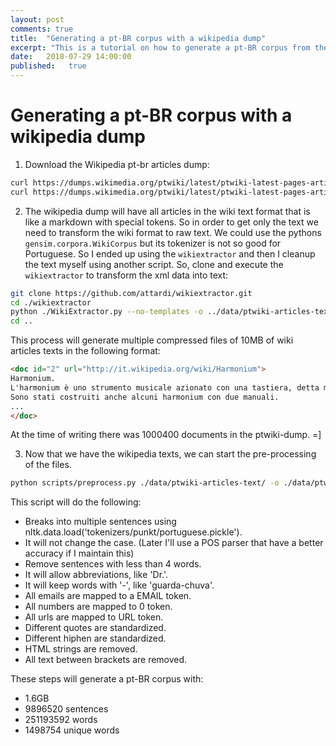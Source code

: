 ```yaml
---
layout: post
comments: true
title:  "Generating a pt-BR corpus with a wikipedia dump"
excerpt: "This is a tutorial on how to generate a pt-BR corpus from the wikipedia dump and how to pre-process it"
date:   2018-07-29 14:00:00
published:   true
---
```


# Generating a pt-BR corpus with a wikipedia dump


1. Download the Wikipedia pt-br articles dump:

```sh
curl https://dumps.wikimedia.org/ptwiki/latest/ptwiki-latest-pages-articles-multistream-index.txt.bz2 --create-dirs -o data/ptwiki-latest-pages-articles-multistream-index.txt.bz2
curl https://dumps.wikimedia.org/ptwiki/latest/ptwiki-latest-pages-articles-multistream.xml.bz2 --create-dirs -o data/ptwiki-latest-pages-articles-multistream.xml.bz2
```

2. The wikipedia dump will have all articles in the wiki text format that is like a markdown with special tokens. So in order to get only the text we need to transform the wiki format to raw text. We could use the pythons `gensim.corpora.WikiCorpus` but its tokenizer is not so good for Portuguese. So I ended up using the `wikiextractor` and then I cleanup the text myself using another script. So, clone and execute the `wikiextractor` to transform the xml data into text:

```sh
git clone https://github.com/attardi/wikiextractor.git
cd ./wikiextractor
python ./WikiExtractor.py --no-templates -o ../data/ptwiki-articles-text/ -b 10M -c ../data/ptwiki-latest-pages-articles-multistream.xml.bz2
cd ..
```

This process will generate multiple compressed files of 10MB of wiki articles texts in the following format:

```html
<doc id="2" url="http://it.wikipedia.org/wiki/Harmonium">
Harmonium.
L'harmonium è uno strumento musicale azionato con una tastiera, detta manuale.
Sono stati costruiti anche alcuni harmonium con due manuali.
...
</doc>
```

At the time of writing there was 1000400 documents in the ptwiki-dump. =]


3. Now that we have the wikipedia texts, we can start the pre-processing of the files.

```sh
python scripts/preprocess.py ./data/ptwiki-articles-text/ -o ./data/ptwiki-articles-text-cleaned
```

This script will do the following:

- Breaks into multiple sentences using nltk.data.load('tokenizers/punkt/portuguese.pickle').
- It will not change the case. (Later I'll use a POS parser that have a better accuracy if I maintain this)
- Remove sentences with less than 4 words.
- It will allow abbreviations, like 'Dr.'.
- It will keep words with '-', like 'guarda-chuva'.
- All emails are mapped to a EMAIL token.
- All numbers are mapped to 0 token.
- All urls are mapped to URL token.
- Different quotes are standardized.
- Different hiphen are standardized.
- HTML strings are removed.
- All text between brackets are removed.

These steps will generate a pt-BR corpus with:

- 1.6GB
- 9896520 sentences
- 251193592 words
- 1498754 unique words
